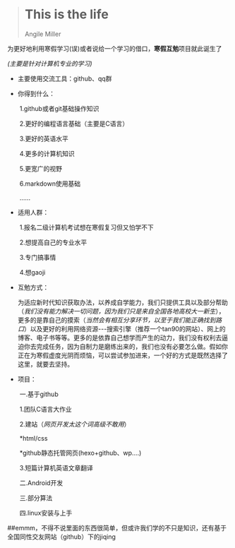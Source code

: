 > # This is the life  
>
> Angile Miller

为更好地利用寒假学习(误)或者说给一个学习的借口，**寒假互勉**项目就此诞生了

*(主要是针对计算机专业的学习)*

- 主要使用交流工具：github、qq群

- 你得到什么：

  ​	1.github或者git基础操作知识

  ​	2.更好的编程语言基础（主要是C语言）

  ​	3.更好的英语水平

  ​	4.更多的计算机知识

  ​	5.更宽广的视野

  ​	6.markdown使用基础

  ​	......

- 适用人群：

  ​	1.报名二级计算机考试想在寒假复习但又怕学不下

  ​	2.想提高自己的专业水平

  ​	3.专门搞事情

  ​	4.想gaoji

- 互勉方式：

  ​	为适应新时代知识获取办法，以养成自学能力，我们只提供工具以及部分帮助（*我们没有能力解决一切问题，因为我们只是来自全国各地高校大一新生*），更多的是靠自己的摸索（*当然会有相互分享环节，以至于我们能正确找到路口*）以及更好的利用网络资源---搜索引擎（推荐一个tan90的网站）、网上的博客、电子书等等。更多的是依靠自己想学而产生的动力，我们没有权利去逼迫你去完成任务，因为自制力是磨练出来的，我们也没有必要怎么做。假如你正在为寒假虚度光阴而烦恼，可以尝试参加进来，一个好的方式是既然选择了这里，就要去坚持。

- 项目：

  ​	一.基于github

  ​		1.团队C语言大作业

  ​		2.建站（*网页开发太这个词高级不敢用*）

  ​			*html/css

  ​			*github静态托管网页(hexo+github、wp....)

  ​		3.短篇计算机英语文章翻译

  ​	二.Android开发

  ​	三.部分算法

  ​	四.linux安装与上手

##emmm，不得不说里面的东西很简单，但或许我们学的不只是知识，还有基于全国同性交友网站（github）下的jiqing



